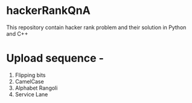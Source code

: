 # hackerRankQnA
This repository contain hacker rank problem and their solution in Python and C++ 


# Upload sequence -
  1. Flipping bits
  2. CamelCase
  3. Alphabet Rangoli
  4. Service Lane

